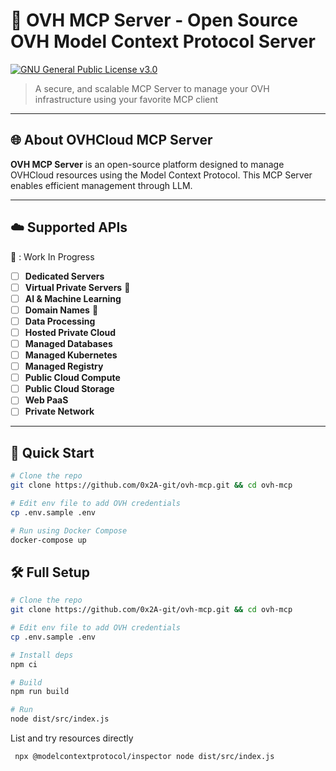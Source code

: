 # 🚀 OVH MCP Server - Open Source OVH Model Context Protocol Server

[![GNU General Public License v3.0](https://github.com/0x2A-git/ovh-mcp/blob/main/LICENSE)](LICENSE)

> A secure, and scalable MCP Server to manage your OVH infrastructure using your favorite MCP client

---

## 🌐 About OVHCloud MCP Server

**OVH MCP Server** is an open-source platform designed to manage OVHCloud resources using the Model Context Protocol. This MCP Server enables efficient management through LLM.

---

## ☁️ Supported APIs

🚧 : Work In Progress

- [ ] **Dedicated Servers**
- [ ] **Virtual Private Servers** 🚧
- [ ] **AI & Machine Learning**
- [ ] **Domain Names** 🚧
- [ ] **Data Processing**
- [ ] **Hosted Private Cloud**
- [ ] **Managed Databases**
- [ ] **Managed Kubernetes**
- [ ] **Managed Registry**
- [ ] **Public Cloud Compute**
- [ ] **Public Cloud Storage**
- [ ] **Web PaaS**
- [ ] **Private Network**

---

## 🚀 Quick Start

```bash
# Clone the repo
git clone https://github.com/0x2A-git/ovh-mcp.git && cd ovh-mcp

# Edit env file to add OVH credentials
cp .env.sample .env

# Run using Docker Compose
docker-compose up
```

## 🛠️ Full Setup

```bash
# Clone the repo
git clone https://github.com/0x2A-git/ovh-mcp.git && cd ovh-mcp

# Edit env file to add OVH credentials
cp .env.sample .env

# Install deps
npm ci

# Build
npm run build

# Run
node dist/src/index.js

```

List and try resources directly

```bash
 npx @modelcontextprotocol/inspector node dist/src/index.js
```
